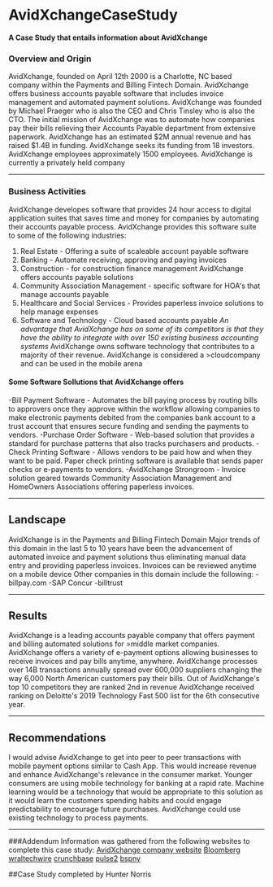 # AvidXchangeCaseStudy
**A Case Study that entails information about AvidXchange** 

### Overview and Origin ###
AvidXchange, founded on April 12th 2000 is a Charlotte, NC based company within the Payments and Billing Fintech Domain. AvidXchange offers business accounts payable software that includes invoice management and automated payment solutions. AvidXchange was founded by Michael Praeger who is also the CEO and Chris Tinsley who is also the CTO.  The initial mission of AvidXchange was to automate how companies pay their bills relieving their Accounts Payable department from extensive paperwork. 
AvidXchange has an estimated $2M annual revenue and has raised $1.4B in funding.  AvidXchange seeks its funding from 18 investors.  AvidXchange employees approximately 1500 employees. AvidXchange is currently a privately held company

--- 

### Business Activities ###
AvidXchange developes software that provides 24 hour access to digital application suites that saves time and money for companies by automating their accounts payable process. 
AvidXchange provides this software suite to some of the following industries:
1. Real Estate - Offering a suite of scaleable account payable software 
2. Banking - Automate receiving, approving and paying invoices
3. Construction - for construction finance management AvidXchange offers accounts payable solutions
4. Community Association Management - specific software for HOA's that manage accounts payable
5. Healthcare and Social Services - Provides paperless invoice solutions to help manage expenses
6. Software and Technology - Cloud based accounts payable
*An advantage that AvidXchange has on some of its competitors is that they have the ability to integrate with over 150 existing business accounting systems*
AvidXchange owns software technology that contributes to a majority of their revenue. 
AvidXchange is considered  a >cloudcompany and can be used in the mobile arena
#### Some Software Sollutions that AvidXchange offers ###
-Bill Payment Software - Automates the bill paying process by routing bills to approvers once they approve within the workflow allowing companies to make electronic payments debited from the companies bank account to a trust account that ensures secure funding and sending the payments to vendors.
-Purchase Order Software - Web-based solution that provides a standard for purchase patterns that also tracks purchasers and products.
-Check Printing Software - Allows vendors to be paid how and when they want to be paid. Paper check printing software is available that sends paper checks or e-payments to vendors.
-AvidXchange Strongroom - Invoice solution geared towards Community Association Management and HomeOwners Associations offering paperless invoices.

---

## Landscape
AvidXchange is in the Payments and Billing Fintech Domain
Major trends of this domain in the last 5 to 10 years have been the advancement of automated invoice and payment solutions thus eliminating manual data entry and providing paperless invoices. Invoices can be reviewed anytime on a mobile device
Other companies in this domain include the following:
-billpay.com
-SAP Concur
-billtrust

---

## Results
AvidXchange is a leading accounts payable company that offers payment and billing automated solutions for >middle market companies.  AvidXchange offers a variety of e-payment options allowing businesses to receive invoices and pay bills anytime, anywhere. AvidXchange processes over 14B transactions annually spread over 600,000 suppliers changing the way 6,000 North American customers pay their bills. 
Out of AvidXchange's top 10 competitors they are ranked 2nd in revenue
AvidXchange received ranking on Deloitte's 2019 Technology Fast 500 list for the 6th consecutive year. 

---

## Recommendations
I would advise AvidXchange to get into peer to peer transactions with mobile payment options similar to Cash App.
This would increase revenue and enhance AvidXchange's relevance in the consumer market.  Younger consumers are using mobile technology for banking at a rapid rate. Machine learning would be a technology that would be appropriate to this solution as it would learn the customers spending habits and could engage predictability to encourage future purchases. AvidXchange could use existing technology to process payments. 


---


###Addendum
Information was gathered from the following websites to complete this case study:
[AvidXchange company website](www.avidxchange.com)
[Bloomberg](https://www.bloomberg.com/profile/company/9348193Z:US)
[wraltechwire](https://www.wraltechwire.com/2020/08/14/fast-growing-charlotte-fintech-avidxchange-raises-another-119m/)
[crunchbase](https://www.crunchbase.com/organization/avidxchange)
[pulse2](https://pulse2.com/payment-automation-company-avidxchange-secures-128-million/)
[bspny](https://www.bspny.com/platforms-avidxchange-cloud-based-accounts-payable-software-suite-for-modern-business)

##Case Study completed by Hunter Norris